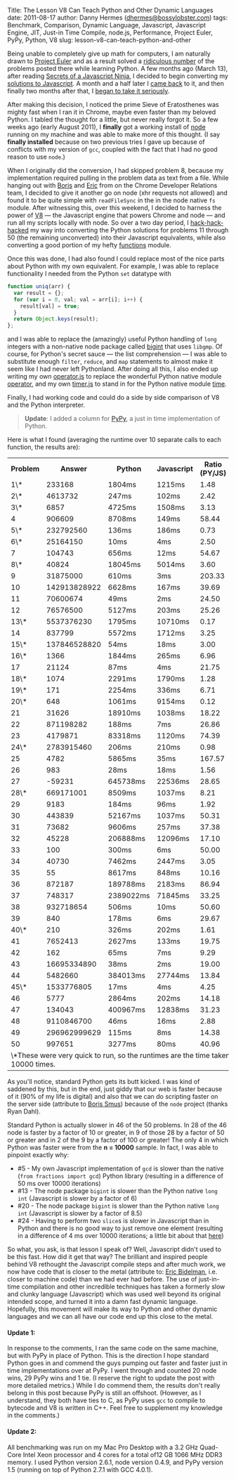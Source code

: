 Title: The Lesson V8 Can Teach Python and Other Dynamic Languages
date: 2011-08-17
author: Danny Hermes (dhermes@bossylobster.com)
tags: Benchmark, Comparison, Dynamic Language, Javascript, Javascript Engine, JIT, Just-in Time Compile, node.js, Performance, Project Euler, PyPy, Python, V8
slug: lesson-v8-can-teach-python-and-other

Being unable to completely give up math for computers, I am naturally
drawn to [Project Euler](http://projecteuler.net/) and as a result
solved a
[ridiculous number](https://github.com/dhermes/project-euler/tree/master/python/complete)
of the problems posted there while learning Python. A few months
ago (March 13), after reading
[Secrets of a Javascript Ninja](http://jsninja.com/), I decided to begin
converting my
[solutions to Javascript](https://github.com/dhermes/project-euler/commit/663ee638c6b8255d00b84173b0ecad1af2c53af1).
A month and a half later I
[came back](https://github.com/dhermes/project-euler/commit/72c092ccf82c3933944584c2479d2e7ca0ef06f7)
to it, and then finally two months after that, I
[began to take it seriously](https://github.com/dhermes/project-euler/commit/f19f85978aeeac3310b2175812d53bbea884d73b).

After making this decision, I noticed the prime Sieve of Eratosthenes
was mighty fast when I ran it in Chrome, maybe even faster than my
beloved Python. I tabled the thought for a little, but never really
forgot it. So a few weeks ago (early August 2011), I **finally** got a
working install of [node](http://nodejs.org/) running on my machine and
was able to make more of this thought. (I say **finally installed**
because on two previous tries I gave up because of conflicts with my
version of `gcc`, coupled with the fact that I had no good reason to use
`node`.)

When I originally did the conversion, I had skipped problem 8, because
my implementation required pulling in the problem data as text from a
file. While hanging out with [Boris](http://twitter.com/#!/borismus) and
[Eric](https://twitter.com/#!/ebidel) from on the Chrome Developer
Relations team, I decided to give it another go on node (xhr requests
not allowed) and found it to be quite simple with `readFileSync` in the
in the node native `fs` module. After witnessing this, over this weekend,
I decided to harness the power of [V8](http://code.google.com/p/v8/) &mdash;
the Javascript engine that powers Chrome and node &mdash; and run all my
scripts locally with node. So over a two day period, I
[hack-hack-hacked](https://github.com/dhermes/project-euler/commit/87b2cf2128be9d13d3b374d8eba9cb4ad808c982)
my way into converting the Python solutions for problems 11 through 50
(the remaining unconverted) into their Javascript equivalents, while
also converting a good portion of my hefty
[functions](https://github.com/dhermes/project-euler/blob/master/python/functions.py)
module.

Once this was done, I had also found I could replace most of the nice
parts about Python with my own equivalent. For example, I was able to
replace functionality I needed from the Python `set` datatype with

```javascript
function uniq(arr) {
  var result = {};
  for (var i = 0, val; val = arr[i]; i++) {
    result[val] = true;
  }
  return Object.keys(result);
};
```

and I was able to replace the (amazingly) useful Python handling of `long`
integers with a non-native node package called
[bigint](https://github.com/substack/node-bigint) that uses `libgmp`.
Of course, for Python's secret sauce &mdash; the list comprehension &mdash;
I was able to substitute enough `filter`, `reduce`, and `map` statements to
almost make it seem like I had never left Pythonland. After doing all this,
I also ended up writing my own
[operator.js](https://github.com/dhermes/project-euler/blob/master/javascript/operator.js)
to replace the wonderful Python native module
[operator](http://docs.python.org/library/operator.html), and my own
[timer.js](https://github.com/dhermes/project-euler/blob/master/javascript/timer.js)
to stand in for the Python native module
[time](http://docs.python.org/library/time.html).

Finally, I had working code and could do a side by side comparison of V8
and the Python interpreter.

> **Update**: I added a column for [PyPy](http://pypy.org/), a just in time
> implementation of Python.

Here is what I found (averaging the runtime over 10 separate
calls to each function, the results are):

<center>
<table>
  <tbody>
    <tr>
      <th>Problem</th>
      <th>Answer</th>
      <th>Python</th>
      <th>Javascript</th>
      <th>Ratio (PY/JS)</th>
      <th>PyPy</th>
    </tr>
    <tr>
      <td>1\*</td>
      <td>233168</td>
      <td>1804ms</td>
      <td>1215ms</td>
      <td>1.48</td>
      <td>385ms</td>
    </tr>
    <tr>
      <td>2\*</td>
      <td>4613732</td>
      <td>247ms</td>
      <td>102ms</td>
      <td>2.42</td>
      <td>85ms</td>
    </tr>
    <tr>
      <td>3\*</td>
      <td>6857</td>
      <td>4725ms</td>
      <td>1508ms</td>
      <td>3.13</td>
      <td>582ms</td>
    </tr>
    <tr>
      <td>4</td>
      <td>906609</td>
      <td>8708ms</td>
      <td>149ms</td>
      <td>58.44</td>
      <td>282ms</td>
    </tr>
    <tr>
      <td>5\*</td>
      <td>232792560</td>
      <td>136ms</td>
      <td>186ms</td>
      <td>0.73</td>
      <td>114ms</td>
    </tr>
    <tr>
      <td>6\*</td>
      <td>25164150</td>
      <td>10ms</td>
      <td>4ms</td>
      <td>2.50</td>
      <td>6ms</td>
    </tr>
    <tr>
      <td>7</td>
      <td>104743</td>
      <td>656ms</td>
      <td>12ms</td>
      <td>54.67</td>
      <td>11ms</td>
    </tr>
    <tr>
      <td>8\*</td>
      <td>40824</td>
      <td>18045ms</td>
      <td>5014ms</td>
      <td>3.60</td>
      <td>7042ms</td>
    </tr>
    <tr>
      <td>9</td>
      <td>31875000</td>
      <td>610ms</td>
      <td>3ms</td>
      <td>203.33</td>
      <td>8ms</td>
    </tr>
    <tr>
      <td>10</td>
      <td>142913828922</td>
      <td>6628ms</td>
      <td>167ms</td>
      <td>39.69</td>
      <td>116ms</td>
    </tr>
    <tr>
      <td>11</td>
      <td>70600674</td>
      <td>49ms</td>
      <td>2ms</td>
      <td>24.50</td>
      <td>11ms</td>
    </tr>
    <tr>
      <td>12</td>
      <td>76576500</td>
      <td>5127ms</td>
      <td>203ms</td>
      <td>25.26</td>
      <td>100ms</td>
    </tr>
    <tr>
      <td>13\*</td>
      <td>5537376230</td>
      <td>1795ms</td>
      <td>10710ms</td>
      <td>0.17</td>
      <td>1423ms</td>
    </tr>
    <tr>
      <td>14</td>
      <td>837799</td>
      <td>5572ms</td>
      <td>1712ms</td>
      <td>3.25</td>
      <td>362ms</td>
    </tr>
    <tr>
      <td>15\*</td>
      <td>137846528820</td>
      <td>54ms</td>
      <td>18ms</td>
      <td>3.00</td>
      <td>55ms</td>
    </tr>
    <tr>
      <td>16\*</td>
      <td>1366</td>
      <td>1844ms</td>
      <td>265ms</td>
      <td>6.96</td>
      <td>462ms</td>
    </tr>
    <tr>
      <td>17</td>
      <td>21124</td>
      <td>87ms</td>
      <td>4ms</td>
      <td>21.75</td>
      <td>7ms</td>
    </tr>
    <tr>
      <td>18\*</td>
      <td>1074</td>
      <td>2291ms</td>
      <td>1790ms</td>
      <td>1.28</td>
      <td>1090ms</td>
    </tr>
    <tr>
      <td>19\*</td>
      <td>171</td>
      <td>2254ms</td>
      <td>336ms</td>
      <td>6.71</td>
      <td>342ms</td>
    </tr>
    <tr>
      <td>20\*</td>
      <td>648</td>
      <td>1061ms</td>
      <td>9154ms</td>
      <td>0.12</td>
      <td>374ms</td>
    </tr>
    <tr>
      <td>21</td>
      <td>31626</td>
      <td>18910ms</td>
      <td>1038ms</td>
      <td>18.22</td>
      <td>728ms</td>
    </tr>
    <tr>
      <td>22</td>
      <td>871198282</td>
      <td>188ms</td>
      <td>7ms</td>
      <td>26.86</td>
      <td>8ms</td>
    </tr>
    <tr>
      <td>23</td>
      <td>4179871</td>
      <td>83318ms</td>
      <td>1120ms</td>
      <td>74.39</td>
      <td>1295ms</td>
    </tr>
    <tr>
      <td>24\*</td>
      <td>2783915460</td>
      <td>206ms</td>
      <td>210ms</td>
      <td>0.98</td>
      <td>139ms</td>
    </tr>
    <tr>
      <td>25</td>
      <td>4782</td>
      <td>5865ms</td>
      <td>35ms</td>
      <td>167.57</td>
      <td>232ms</td>
    </tr>
    <tr>
      <td>26</td>
      <td>983</td>
      <td>28ms</td>
      <td>18ms</td>
      <td>1.56</td>
      <td>4ms</td>
    </tr>
    <tr>
      <td>27</td>
      <td>-59231</td>
      <td>645738ms</td>
      <td>22536ms</td>
      <td>28.65</td>
      <td>28288ms</td>
    </tr>
    <tr>
      <td>28\*</td>
      <td>669171001</td>
      <td>8509ms</td>
      <td>1037ms</td>
      <td>8.21</td>
      <td>981ms</td>
    </tr>
    <tr>
      <td>29</td>
      <td>9183</td>
      <td>184ms</td>
      <td>96ms</td>
      <td>1.92</td>
      <td>20ms</td>
    </tr>
    <tr>
      <td>30</td>
      <td>443839</td>
      <td>52167ms</td>
      <td>1037ms</td>
      <td>50.31</td>
      <td>877ms</td>
    </tr>
    <tr>
      <td>31</td>
      <td>73682</td>
      <td>9606ms</td>
      <td>257ms</td>
      <td>37.38</td>
      <td>154ms</td>
    </tr>
    <tr>
      <td>32</td>
      <td>45228</td>
      <td>206888ms</td>
      <td>12096ms</td>
      <td>17.10</td>
      <td>4266ms</td>
    </tr>
    <tr>
      <td>33</td>
      <td>100</td>
      <td>300ms</td>
      <td>6ms</td>
      <td>50.00</td>
      <td>15ms</td>
    </tr>
    <tr>
      <td>34</td>
      <td>40730</td>
      <td>7462ms</td>
      <td>2447ms</td>
      <td>3.05</td>
      <td>247ms</td>
    </tr>
    <tr>
      <td>35</td>
      <td>55</td>
      <td>8617ms</td>
      <td>848ms</td>
      <td>10.16</td>
      <td>242ms</td>
    </tr>
    <tr>
      <td>36</td>
      <td>872187</td>
      <td>189788ms</td>
      <td>2183ms</td>
      <td>86.94</td>
      <td>3532ms</td>
    </tr>
    <tr>
      <td>37</td>
      <td>748317</td>
      <td>2389022ms</td>
      <td>71845ms</td>
      <td>33.25</td>
      <td>61551ms</td>
    </tr>
    <tr>
      <td>38</td>
      <td>932718654</td>
      <td>506ms</td>
      <td>10ms</td>
      <td>50.60</td>
      <td>12ms</td>
    </tr>
    <tr>
      <td>39</td>
      <td>840</td>
      <td>178ms</td>
      <td>6ms</td>
      <td>29.67</td>
      <td>12ms</td>
    </tr>
    <tr>
      <td>40\*</td>
      <td>210</td>
      <td>326ms</td>
      <td>202ms</td>
      <td>1.61</td>
      <td>119ms</td>
    </tr>
    <tr>
      <td>41</td>
      <td>7652413</td>
      <td>2627ms</td>
      <td>133ms</td>
      <td>19.75</td>
      <td>65ms</td>
    </tr>
    <tr>
      <td>42</td>
      <td>162</td>
      <td>65ms</td>
      <td>7ms</td>
      <td>9.29</td>
      <td>8ms</td>
    </tr>
    <tr>
      <td>43</td>
      <td>16695334890</td>
      <td>38ms</td>
      <td>2ms</td>
      <td>19.00</td>
      <td>2ms</td>
    </tr>
    <tr>
      <td>44</td>
      <td>5482660</td>
      <td>384013ms</td>
      <td>27744ms</td>
      <td>13.84</td>
      <td>6621ms</td>
    </tr>
    <tr>
      <td>45\*</td>
      <td>1533776805</td>
      <td>17ms</td>
      <td>4ms</td>
      <td>4.25</td>
      <td>8ms</td>
    </tr>
    <tr>
      <td>46</td>
      <td>5777</td>
      <td>2864ms</td>
      <td>202ms</td>
      <td>14.18</td>
      <td>65ms</td>
    </tr>
    <tr>
      <td>47</td>
      <td>134043</td>
      <td>400967ms</td>
      <td>12838ms</td>
      <td>31.23</td>
      <td>4425ms</td>
    </tr>
    <tr>
      <td>48</td>
      <td>9110846700</td>
      <td>46ms</td>
      <td>16ms</td>
      <td>2.88</td>
      <td>6ms</td>
    </tr>
    <tr>
      <td>49</td>
      <td>296962999629</td>
      <td>115ms</td>
      <td>8ms</td>
      <td>14.38</td>
      <td>13ms</td>
    </tr>
    <tr>
      <td>50</td>
      <td>997651</td>
      <td>3277ms</td>
      <td>80ms</td>
      <td>40.96</td>
      <td>51ms</td>
    </tr>
    <tr>
      <td colspan="6">
      \*These were very quick to run, so the runtimes are the time taken
      to run 10000 times.
      </td>
    </tr>
  </tbody>
</table>
</center>

As you'll notice, standard Python gets its butt kicked. I was kind of
saddened by this, but in the end, just giddy that our web is faster
because of it (90% of my life is digital) and also that we can do
scripting faster on the server side (attribute to
[Boris Smus](http://twitter.com/#!/borismus)) because of the `node` project
(thanks Ryan Dahl).

Standard Python is actually slower in 46 of the 50 problems. In 28 of
the 46 node is faster by a factor of 10 or greater, in 9 of those 28 by
a factor of 50 or greater and in 2 of the 9 by a factor of 100 or
greater! The only 4 in which Python was faster were from the
**n = 10000** sample. In fact, I was able to pinpoint exactly why:

-   \#5 - My own Javascript implementation of `gcd` is slower than the native
    (`from fractions import gcd`) Python library (resulting in a
    difference of 50 ms over 10000 iterations)
-   \#13 - The node package `bigint` is slower than the Python native `long int`
    (Javascript is slower by a factor of 6)
-   \#20 - The node package `bigint` is slower than the Python native `long int`
    (Javascript is slower by a factor of 8.5)
-   \#24 - Having to perform two `slice`s is slower in Javascript than in
    Python and there is no good way to just remove one element (resulting in
    a difference of 4 ms over 10000 iterations; a little bit about that
    [here](http://ejohn.org/blog/javascript-array-remove/))

So what, you ask, is that lesson I speak of? Well, Javascript didn't
used to be this fast. How did it get that way? The brilliant and
inspired people behind V8 rethought the Javascript compile steps and
after much work, we now have code that is closer to the metal (attribute
to: [Eric Bidelman](https://twitter.com/#!/ebidel), i.e. closer to
machine code) than we had ever had before. The use of just-in-time
compilation and other incredible techniques has taken a formerly slow
and clunky language (Javascript) which was used well beyond its original
intended scope, and turned it into a damn fast dynamic language.
Hopefully, this movement will make its way to Python and other dynamic
languages and we can all have our code end up this close to the metal.

#### Update 1:

In response to the comments, I ran the same code on the
same machine, but with PyPy in place of Python. This is the direction I
hope standard Python goes in and commend the guys pumping out faster and
faster just in time implementations over at PyPy. I went through and
counted 20 node wins, 29 PyPy wins and 1 tie. (I reserve the right to
update the post with more detailed metrics.) While I do commend them,
the results don't really belong in this post because PyPy is still an
offshoot. (However, as I understand, they both have ties to C, as PyPy
uses `gcc` to compile to bytecode and V8 is written in C++. Feel free to
supplement my knowledge in the comments.)

#### Update 2:

All benchmarking was run on my Mac Pro Desktop with a 3.2 GHz Quad-Core
Intel Xeon processor and 4 cores for a total of12 GB 1066 MHz DDR3 memory.
I used Python version 2.6.1, node version 0.4.9, and PyPy version 1.5
(running on top of Python 2.7.1 with GCC 4.0.1).
